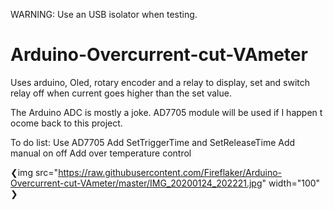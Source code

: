 WARNING: Use an USB isolator when testing.

# Arduino-Overcurrent-cut-VAmeter
Uses arduino, Oled, rotary encoder and a relay to display, set and switch relay off when current goes higher than the set value.

The Arduino ADC is mostly a joke. AD7705 module will be used if I happen t ocome back to this project.

To do list:
Use AD7705
Add SetTriggerTime and SetReleaseTime 
Add manual on off
Add over temperature control

❮img src="https://raw.githubusercontent.com/Fireflaker/Arduino-Overcurrent-cut-VAmeter/master/IMG_20200124_202221.jpg" width="100" ❯
